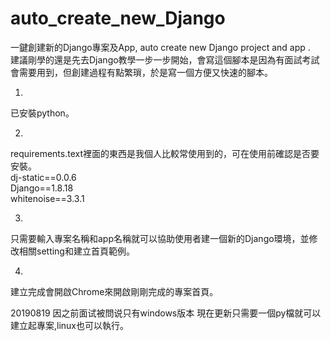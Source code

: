 # auto_create_new_Django
一鍵創建新的Django專案及App, auto create new Django project and app .  
建議剛學的還是先去Django教學一步一步開始，會寫這個腳本是因為有面試考試會需要用到，但創建過程有點繁瑣，於是寫一個方便又快速的腳本。  
  
1.
已安裝python。  

2.  
requirements.text裡面的東西是我個人比較常使用到的，可在使用前確認是否要安裝。  
dj-static==0.0.6  
Django==1.8.18  
whitenoise==3.3.1  

3.  
只需要輸入專案名稱和app名稱就可以協助使用者建一個新的Django環境，並修改相關setting和建立首頁範例。 

4.  
建立完成會開啟Chrome來開啟剛剛完成的專案首頁。  
</hr>
20190819
因之前面试被問说只有windows版本
現在更新只需要一個py檔就可以建立起專案,linux也可以執行。